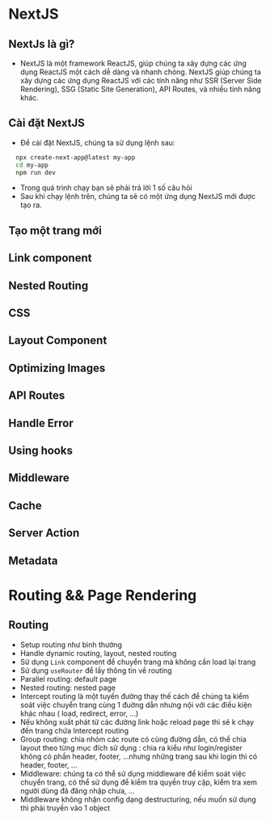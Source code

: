 # NextJS
## NextJs là gì?
- NextJS là một framework ReactJS, giúp chúng ta xây dựng các ứng dụng ReactJS một cách dễ dàng và nhanh chóng. NextJS giúp chúng ta xây dựng các ứng dụng ReactJS với các tính năng như SSR (Server Side Rendering), SSG (Static Site Generation), API Routes, và nhiều tính năng khác.
## Cài đặt NextJS
- Để cài đặt NextJS, chúng ta sử dụng lệnh sau:
```bash
  npx create-next-app@latest my-app
  cd my-app
  npm run dev
```
- Trong quá trình chạy bạn sẽ phải trả lời 1 số câu hỏi
- Sau khi chạy lệnh trên, chúng ta sẽ có một ứng dụng NextJS mới được tạo ra.
## Tạo một trang mới
## Link component
## Nested Routing
## CSS
## Layout Component
## Optimizing Images
## API Routes
## Handle Error
## Using hooks
## Middleware
## Cache
## Server Action
## Metadata

# Routing && Page Rendering
## Routing
- Setup routing như bình thường
- Handle dynamic routing, layout, nested routing
- Sử dụng `Link` component để chuyển trang mà không cần load lại trang
- Sử dụng `useRouter` để lấy thông tin về routing
- Parallel routing: default page
- Nested routing: nested page
- Intercept routing là một tuyến đường thay thế cách để chúng ta kiểm soát việc chuyển trang cùng 1 đuờng dẫn nhưng nội với các điều kiện khác nhau ( load, redirect, error, ...)
- Nếu không xuất phát từ các đường link hoặc reload page thì sẽ k chạy đến trang chứa Intercept routing
- Group routing: chia nhóm các route có cùng đường dẫn, có thể chia layout theo từng mục đích sử dụng : chia ra kiểu như login/register không có phần header, footer, ...nhưng những trang sau khi login thì có header, footer, ...
- Middleware: chúng ta có thể sử dụng middleware để kiểm soát việc chuyển trang, có thể sử dụng để kiểm tra quyền truy cập, kiểm tra xem người dùng đã đăng nhập chưa, ...
- Middleware không nhận config dạng destructuring, nếu muốn sử dụng thì phải truyền vào 1 object

